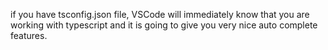 if you have tsconfig.json file, VSCode will immediately know that you are working with typescript and it is going to give you very nice auto complete features.

